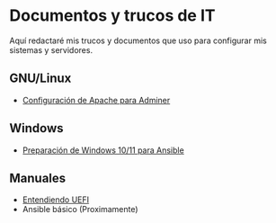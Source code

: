 # Documentos y trucos de IT

Aquí redactaré mis trucos y documentos que uso para configurar mis sistemas y servidores.

## GNU/Linux

- [Configuración de Apache para Adminer](gnu_linux/configuracion_apache_para_adminer.md)

## Windows

- [Preparación de Windows 10/11 para Ansible](windows/preparacion_para_Ansible.md)

## Manuales

- [Entendiendo UEFI](manuales/entendiendo_uefi/index_uefi.md)
- Ansible básico (Proximamente)

